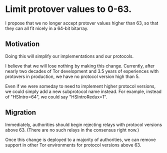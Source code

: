 
# Limit protover values to 0-63.

I propose that we no longer accept protover values higher than 63,
so that they can all fit nicely in a 64-bit bitarray.

## Motivation

Doing this will simplify our implementations and our protocols.

I believe that we will lose nothing by making this
change. Currently, after nearly two decades of Tor development
and 3.5 years of experiences with protovers in production, we have
no protocol version high than 5.

Even if we were someday to need to implement higher protocol
versions, we could simply add a new subprotocol name instead.  For
example, instead of "HSIntro=64", we could say "HSIntroRedux=1".

## Migration

Immediately, authorities should begin rejecting relays with protocol
versions above 63.  (There are no such relays in the consensus right
now.)

Once this change is deployed to a majority of authorities, we can
remove support in other Tor environments for protocol versions
above 63.


